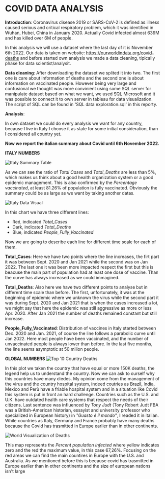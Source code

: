# **COVID DATA ANALYSIS**

**Introduction**: Coronavirus disease 2019 or SARS-CoV-2 is defined as illness caused serious and critical respiratory problem, which it was identified in Wuhan, Hubei, China in January 2020. Actually Covid infected almost 639M and has killed over 6M of people. 

In this analysis we will use a dataset where the last day of it is November 6th 2022. Our data is taken on website: https://ourworldindata.org/covid-deaths and before started own analysis we made a data cleaning, tipically phase for data scientist/analysit. 

**Data cleaning**: After downloading the dataset we splited it into two. The first one is care about information of deaths and the second one is about information on  vaccinated people. However being very large and confusional we thought was more convinient using some SQL server for manipulate dataset based on what we want, we used SQL Microsoft and it was possible to connect it to own server in tableau for data visualization. 
The script of SQL can be found in 'SQL data exploration.sql' in this reporty. 

**Analysis**: 

In own dataset we could do every analysis we want for any country, because I live in Italy I choose it as state for some initial consideration, than I considered all country yet.

**Now we report the italian summary about Covid until 6th November 2022.**

**ITALY NUMBERS**

![Italy Summary Table](https://user-images.githubusercontent.com/104760218/204905976-65fb2958-9dd5-42e7-ad37-39a0ad716efe.png)

As we can see the ratio of *Total Cases* and *Total_Deaths* are less than 5%, which makes us think about a good health organization system or a good epidemic management. This is also confirmed by the *Percentage vaccinated*, at least 81.26% of population is fully vaccinated. 
Obviously the summary could be as large as we want by taking another datas. 


![Italy Data Visual](https://user-images.githubusercontent.com/104760218/204909302-30dcae48-ae9e-4b7b-a3da-ec22282ee2b7.png)

In this chart we have three different lines:
- Red, indicated *Total_Cases*
- Dark, indicated *Total_Deaths*
- Blue, indicated *People_Fully_Vaccinated*

Now we are going to describe each line for different time scale for each of them.

**Total_Cases**:
Here we have two points where the line increases, the firt part it was between Sept. 2020 and Jan 2021 while the second was on Jan 2022. The last one it was been more impacted respect the first but this is beacuse the main part of population had at least one dose of vaccine.
Than the curve has always increased as we could immagined.

**Total_Deaths**:
Also here we have two different points to analyse but in different time scale than before. 
The first, unfortunately, it was at the beginning of epidemic where we unknown the virus while the second part it was during Sept. 2020 and Jan 2021 that is when the cases increased a lot, we might say that here the epidemic was still aggressive as more or less Apr. 2020. 
After Jan 2021 the number of deaths remained constant but still increase.

**People_Fully_Vaccinated**:
Distribution of vaccines in Italy started between Dec. 2020 and Jan. 2021, of course the line follows a parabolic curve until Jan 2022. Here most people have been vaccinated, and the number of unvaccinated people is always lower than before. In the last five months, the line seems asymptotic at 50 milion people.



**GLOBAL NUMBERS**
![Top 10 Country Deaths](https://user-images.githubusercontent.com/104760218/205102426-51aafea9-27d6-4da2-b8ce-99359b2988f1.png)

In this plot we taken the country that have equal or more 150K deaths, the legend help us to understand the country. 
Now we can ask to ourself why this countries have many diedes. My opinion come from the management of the virus and the country hospital system, indeed coutries as Brazil, India, Mexico and Perù have a friable hospital system and in a situation like Covid this system is put in front an hard challenge.
Countries such as the U.S. and U.K. have outdated health care systems that respect the needs of their citizens.
Last sentence was influenced by *Tony Judt* (Tony Robert Judt FBA was a British-American historian, essayist and university professor who specialized in European history) in *"Guasto è il mondo"*, I readed it in italian.
While countries as Italy, Germany and France probably have many deaths because the Covid has trasmitted in Europe earlier than in other continents.


![World Visualization of Deaths](https://user-images.githubusercontent.com/104760218/205110102-eb753c8a-3a73-4bec-aced-02955921e177.png)

This map represents the *Percent population infected* where yellow indicates zero and the red the maximum value, in this case 67,26%. 
Focusing on the red areas we can find the main countires in Europe with the U.S. and Australia. As we mentioned before this is because covid has trasmitted in Europe earlier than in other continents and the size of european nations isn't large 



